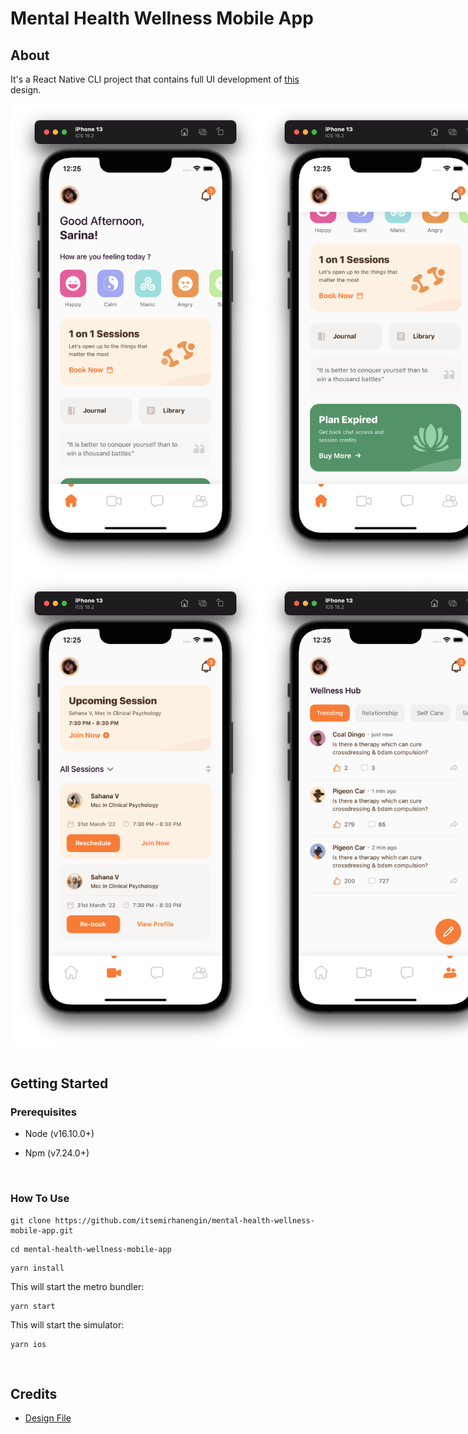 # Mental Health Wellness Mobile App

## About

It's a React Native CLI project that contains full UI development of [this](https://www.figma.com/community/file/1092800823682962144/Mental-Health-Wellness-Mobile-App) design.

<div style="display: flex">
<img src="https://raw.githubusercontent.com/itsemirhanengin/mental-health-wellness-mobile-app/develop/assets/home-screen-first.png" alt="Home screen first" style="width: 400px" />

<img src="https://raw.githubusercontent.com/itsemirhanengin/mental-health-wellness-mobile-app/develop/assets/home-screen-second.png" alt="Home screen second" style="width: 400px" />
</div>
<div style="display: flex">
<img src="https://raw.githubusercontent.com/itsemirhanengin/mental-health-wellness-mobile-app/develop/assets/sessions-screen.png" alt="Sessions screen" style="width: 400px" />

<img src="https://raw.githubusercontent.com/itsemirhanengin/mental-health-wellness-mobile-app/develop/assets/community-screen.png" alt="Community screen" style="width: 400px" />
</div>
<br />

## Getting Started

### Prerequisites

- Node (v16.10.0+)

- Npm (v7.24.0+)

<br />

### How To Use

```
git clone https://github.com/itsemirhanengin/mental-health-wellness-mobile-app.git
```

```
cd mental-health-wellness-mobile-app
```

```
yarn install
```

This will start the metro bundler:
```
yarn start
```

This will start the simulator:
```
yarn ios
```

<br />

## Credits
- [Design File](https://www.figma.com/community/file/1092800823682962144/Mental-Health-Wellness-Mobile-App)